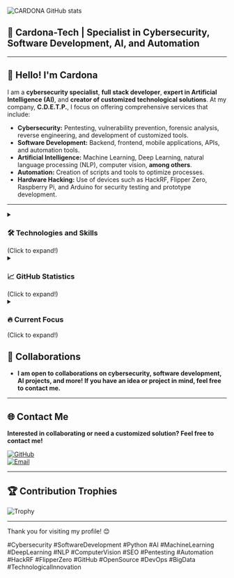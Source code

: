 ![CARDONA GitHub stats](https://github-readme-stats.vercel.app/api?username=cardona-tech&show_icons=true&bg_color=00000000)


## 🚀 **Cardona-Tech** | Specialist in Cybersecurity, Software Development, AI, and Automation


---

## 👋 **Hello! I'm Cardona**

I am a **cybersecurity specialist**, **full stack developer**, **expert in Artificial Intelligence (AI)**, and **creator of customized technological solutions**. At my company, **C.D.E.T.P.**, I focus on offering comprehensive services that include:

- **Cybersecurity:** Pentesting, vulnerability prevention, forensic analysis, reverse engineering, and development of customized tools.
- **Software Development:** Backend, frontend, mobile applications, APIs, and automation tools.
- **Artificial Intelligence:** Machine Learning, Deep Learning, natural language processing (NLP), computer vision, **among others**.
- **Automation:** Creation of scripts and tools to optimize processes.
- **Hardware Hacking:** Use of devices such as HackRF, Flipper Zero, Raspberry Pi, and Arduino for security testing and prototype development.

---

<details>
<summary> <h3>🛠️ <b>Technologies and Skills</b></h3> (Click to expand!)</summary>

### **Programming Languages**

- **Python:** Automation, data analysis, cybersecurity scripts, machine learning, deep learning, **and more**.
- **JavaScript:** Frontend and backend web development (Node.js, Express, React, Angular, Vue.js, **among others**).
- **Bash:** Scripting for automation and system administration.
- **SQL:** Management of relational databases (MySQL, PostgreSQL, SQL Server, Oracle, **and more**).
- **HTML/CSS:** Development of responsive web interfaces.
- **C++:** Development of high-performance applications.
- **Java:** Development of enterprise applications (Spring Boot, Hibernate, **among others**).
- **R:** Statistical analysis and data visualization.
- **Go:** Development of scalable and efficient applications.
- **PowerShell:** Automation in Windows environments.
- **Ruby:** Scripting and web development (Ruby on Rails, **among others**).
- **PHP:** Backend web development (Laravel, Symfony, **and more**).


### **Frameworks and Libraries**
- **Backend:** Django, Flask, FastAPI, Spring Boot, Laravel, Express.js, NestJS, **and more**.
- **Frontend:** React, Angular, Vue.js, Svelte, Bootstrap, Tailwind CSS, Material-UI, **among others**.
- **Machine Learning:** TensorFlow, PyTorch, Keras, Scikit-learn, XGBoost, LightGBM, CatBoost, **and more**.
- **Deep Learning:** TensorFlow, PyTorch, Keras, OpenCV, YOLO, GPT, BERT, Transformers (Hugging Face), **among others**.
- **NLP:** SpaCy, NLTK, Hugging Face Transformers, BERT, GPT, T5, OpenAI GPT-3, GPT-4, **and more**.
- **Computer Vision:** OpenCV, YOLO, Detectron2, MMDetection, TensorFlow Object Detection API, **among others**.
- **Reinforcement Learning:** Stable-Baselines3, RLlib, OpenAI Gym, **and more**.
- **Testing:** Selenium, PyTest, Jest, Mocha, Chai, Cypress, **among others**.
- **DevOps:** Docker, Kubernetes, Terraform, Ansible, Puppet, Chef, Jenkins, GitLab CI, **and more**.

### **Databases**
- **Relational:** MySQL, PostgreSQL, SQL Server, Oracle, SQLite, **and more**.
- **NoSQL:** MongoDB, Redis, Cassandra, Couchbase, Firebase, **among others**.
- **Analysis Tools:** Elasticsearch, Kibana, Splunk, Tableau, Power BI, **and more**.
- **Big Data:** Hadoop, Spark, Apache Kafka, Apache Flink, Apache Storm, **among others**.

### **Cybersecurity Tools**
- **Pentesting:** Metasploit, Nmap, Burp Suite, Wireshark, Nessus, OpenVAS, Acunetix, Nikto, SQLMap, OWASP ZAP, **and more**.
- **Vulnerability Analysis:** Qualys, Nexpose, Rapid7, Tenable, **among others**.
- **Forensics:** Autopsy, Volatility, FTK Imager, EnCase, Sleuth Kit, **and more**.
- **Networks:** Aircrack-ng, Wireshark, tcpdump, Netcat, Ncat, Hping, **among others**.
- **Cryptography:** OpenSSL, GnuPG, Hashcat, John the Ripper, Cryptool, **and more**.
- **OSINT:** Maltego, Shodan, theHarvester, SpiderFoot, Recon-ng, **among others**.
- **Reverse Engineering:** Ghidra, IDA Pro, Radare2, Binary Ninja, **and more**.
- **Vulnerability Exploitation:** Exploit-DB, CVE Details, Pwntools, **among others**.
- **Custom Tools:** Development of scripts and tools for pentesting, network analysis, and vulnerability detection.

### **Automation and DevOps**
- **CI/CD:** GitHub Actions, GitLab CI, Jenkins, CircleCI, Travis CI, **and more**.
- **Infrastructure as Code:** Terraform, CloudFormation, Pulumi, Ansible, **among others**.
- **Containers:** Docker, Kubernetes, Podman, Rancher, OpenShift, **and more**.
- **Monitoring:** Prometheus, Grafana, Nagios, Zabbix, Datadog, **among others**.
- **Cloud:** AWS, Azure, Google Cloud, DigitalOcean, Oracle Cloud, **and more**.

### **Artificial Intelligence and Machine Learning**
- **Frameworks:** TensorFlow, PyTorch, Keras, MXNet, Caffe, **and more**.
- **Tools:** Jupyter Notebook, Pandas, NumPy, Matplotlib, Seaborn, Plotly, **among others**.
- **Applications:** Data analysis, content generation, chatbots, computer vision, natural language processing (NLP), **and more**.
- **Pre-trained Models:** GPT, BERT, YOLO, ResNet, VGG, EfficientNet, Vision Transformers (ViT), **among others**.
- **Optimization:** Hyperparameter tuning, transfer learning, model deployment, ONNX, TensorRT, **and more**.
- **Specialized Libraries:**
  - **Transformers (Hugging Face):** BERT, GPT, T5, DistilBERT, RoBERTa, **and more**.
  - **Datasets (Hugging Face):** Data loading and preprocessing.
  - **Diffusers (Hugging Face):** Image generation with models like Stable Diffusion.
  - **LangChain:** Development of applications with language models.
  - **LlamaIndex:** Indexing and semantic search.
  - **Weaviate:** Vector databases for AI.
  - **Haystack:** Development of question-answering systems.
  - **Rasa:** Development of chatbots and virtual assistants.
  - **AllenNLP:** Research in NLP.
  - **spaCy:** Industrial natural language processing.
  - **Gensim:** Topic modeling and document similarity.
  - **NLTK:** Natural language processing.
  - **OpenAI API:** Integration with GPT-3, GPT-4, DALL-E, Whisper, **and more**.

### **SEO and Digital Marketing**
- **Tools:** Google Analytics, SEMrush, Ahrefs, Moz, Screaming Frog, **and more**.
- **Techniques:** Content optimization, keyword analysis, link building, digital marketing strategies.

### **Hardware**
- **Devices:** HackRF, Flipper Zero, Raspberry Pi, Arduino, ESP32, BeagleBone, **and more**.
- **Applications:** Security testing, prototype development, IoT, hardware automation.

### **Custom Scripting**
- **Task Automation:** Scripts in Python, Bash, PowerShell to optimize processes.
- **Cybersecurity Tools:** Creation of scripts for pentesting, network analysis, and vulnerability detection.
- **Data Analysis:** Scripts for data processing and visualization.
- **Server Deployment:** Automation of configurations and deployments with Ansible and Terraform.
</details>

<details>
<summary><h3><b>📈 GitHub Statistics</b></h3> (Click to expand!)</summary>

![GitHub Stats](https://github-readme-stats.vercel.app/api?username=cardona-tech&show_icons=true&bg_color=00000000&hide_title=true)

![Top Languages](https://github-readme-stats.vercel.app/api/top-langs/?username=cardona-tech&layout=compact&theme=radical&hide_border=true)
</details>

<details>
<summary><h3><b>🔥 Current Focus</b></h3> (Click to expand!)</summary>

- **Development of Cybersecurity Tools:** Creating custom scripts and tools in Python for penetration testing and vulnerability analysis.
- **Process Automation:** Developing scripts in Bash, Python, and PowerShell to optimize repetitive tasks.
- **AI Exploration:** Implementing AI solutions for data analysis, content generation, computer vision, and NLP.
- **Hardware Hacking:** Experimenting with devices like HackRF and Flipper Zero for security testing.
- **Application Development:** Creating web and mobile applications with modern technologies like React, Node.js, and Flutter.
- **Machine Learning Models:** Training and deploying ML and DL models for real-time applications.
</details>

## 🤝 **Collaborations**
- **I am open to collaborations on cybersecurity, software development, AI projects, and more! If you have an idea or project in mind, feel free to contact me.**
---
## 🌐 **Contact Me**

**Interested in collaborating or need a customized solution? Feel free to contact me!**

[![GitHub](https://img.shields.io/badge/GitHub-%23181717.svg?style=for-the-badge&logo=github&logoColor=white)](https://github.com/cardona-tech)   
[![Email](https://img.shields.io/badge/Email-D14836?style=for-the-badge&logo=gmail&logoColor=white)](mailto:crxzcardona@gmail.com)  

---

## 🏆 **Contribution Trophies**

![Trophy](https://github-profile-trophy.vercel.app/?username=cardona-tech&theme=monokai&column=7)

---

Thank you for visiting my profile! 😊

#Cybersecurity #SoftwareDevelopment #Python #AI #MachineLearning #DeepLearning #NLP #ComputerVision #SEO #Pentesting #Automation #HackRF #FlipperZero #GitHub #OpenSource #DevOps #BigData #TechnologicalInnovation
